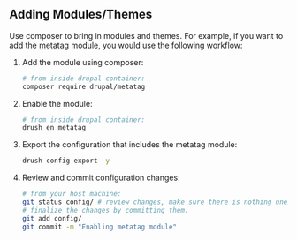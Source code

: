 Adding Modules/Themes
---------------------
Use composer to bring in modules and themes.  For example, if you want to add the [metatag](https://www.drupal.org/project/metatag) module, you would use the following workflow:

1. Add the module using composer:
    ```bash
    # from inside drupal container:
    composer require drupal/metatag
    ```
2. Enable the module:
    ```bash
    # from inside drupal container:
    drush en metatag
    ```
3. Export the configuration that includes the metatag module:
    ```bash
    drush config-export -y
    ```
4. Review and commit configuration changes:
    ```bash
    # from your host machine:
    git status config/ # review changes, make sure there is nothing unexpected
    # finalize the changes by committing them.
    git add config/
    git commit -m "Enabling metatag module"
    ```
